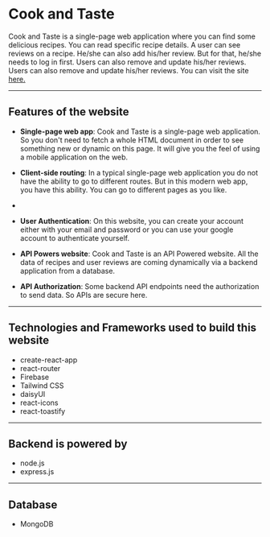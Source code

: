 # Cook and Taste

Cook and Taste is a single-page web application where you can find some delicious recipes. You can read specific recipe details. A user can see reviews on a recipe. He/she can also add his/her review. But for that, he/she needs to log in first. Users can also remove and update his/her reviews. Users can also remove and update his/her reviews. You can visit the site [here.](https://cook-and-taste-75f3a.web.app/)

---

## Features of the website

- **Single-page web app**: Cook and Taste is a single-page web application. So you don't need to fetch a whole HTML document in order to see something new or dynamic on this page. It will give you the feel of using a mobile application on the web.

- **Client-side routing**: In a typical single-page web application you do not have the ability to go to different routes. But in this modern web app, you have this ability. You can go to different pages as you like.
- 
- **User Authentication**: On this website, you can create your account either with your email and password or you can use your google account to authenticate yourself.

- **API Powers website**: Cook and Taste is an API Powered website. All the data of recipes and user reviews are coming dynamically via a backend application from a database.

- **API Authorization**: Some backend API endpoints need the authorization to send data. So APIs are secure here.

---

## Technologies and Frameworks used to build this website

- create-react-app
- react-router
- Firebase
- Tailwind CSS
- daisyUI
- react-icons
- react-toastify

---

## Backend is powered by

- node.js
- express.js

---

## Database

- MongoDB
